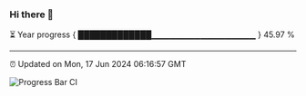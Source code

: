 ### Hi there 👋

⏳ Year progress { █████████████▁▁▁▁▁▁▁▁▁▁▁▁▁▁▁▁▁ } 45.97 %

---

⏰ Updated on Mon, 17 Jun 2024 06:16:57 GMT

![Progress Bar CI](https://github.com/liununu/liununu/workflows/Progress%20Bar%20CI/badge.svg)
